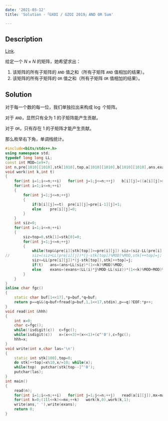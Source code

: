 ```yaml
---
date: '2021-03-12'
title: 'Solution -「GXOI / GZOI 2019」AND OR Sum'

---
```


## Description

[Link](https://www.luogu.com.cn/problem/P5300).

给定一个 $N \times N$ 的矩阵，她希望求出：

1. 该矩阵的所有子矩阵的 $\texttt{AND}$ 值之和（所有子矩阵 $\texttt{AND}$ 值相加的结果）。
2. 该矩阵的所有子矩阵的 $\texttt{OR}$ 值之和（所有子矩阵 $\texttt{OR}$ 值相加的结果）。

## Solution

对于每一个数的每一位，我们单独拉出来构成 $\log$ 个矩阵。

对于 $\texttt{AND}$，显然只有全为 $1$ 的子矩阵能产生贡献。

对于 $\texttt{OR}$，只有存在 $1$ 的子矩阵才能产生贡献。

那么枚举右下角，单调栈统计。

```cpp
#include<bits/stdc++.h>
using namespace std;
typedef long long LL;
const int MOD=1e9+7;
int n,pre[1010][1010],stk[1010],top,a[1010][1010],b[1010][1010],ans,exans,mx;
void work(int k,int t)
{
	for(int i=1;i<=n;++i)	for(int j=1;j<=n;++j)	b[i][j]=((a[i][j]>>k)&1);
	for(int i=1;i<=n;++i)
	{
		for(int j=1;j<=n;++j)
		{
			if(b[i][j]==t)	pre[i][j]=pre[i-1][j]+1;
			else	pre[i][j]=0;
		}
	}
	int siz=0;
	for(int i=1;i<=n;++i)
	{
		siz=top=0,stk[1]=stk[0]=0;
		for(int j=1;j<=n;++j)
		{
			while(top&&pre[i][stk[top]]>=pre[i][j])	siz=(siz-LL(pre[i][stk[top]])*(stk[top]-stk[top-1])%MOD+MOD)%MOD,--top;
//			siz=(siz+LL(pre[i][j])*(j-stk[top])%MOD)%MOD,stk[++top]=j;
			siz+=LL(pre[i][j])*(j-stk[top]),stk[++top]=j;
			if(t)	ans=(ans+LL(siz)*(1<<k)%MOD)%MOD;
			else	exans=(exans+(LL(i)*j%MOD-LL(siz))*(1<<k)%MOD+MOD)%MOD;
		}
	}
}
inline char fgc()
{
	static char buf[1<<17],*p=buf,*q=buf;
	return p==q&&(q=buf+fread(p=buf,1,1<<17,stdin),p==q)?EOF:*p++;
}
void read(int &hhh)
{
	int x=0;
	char c=fgc();
	while(!isdigit(c))	c=fgc();
	while(isdigit(c))	x=(x<<3)+(x<<1)+(c^'0'),c=fgc();
	hhh=x;
}
void write(int x,char las='\n')
{
	static int stk[100],top=0;
	do stk[++top]=x%10,x/=10; while(x);
	while(top)	putchar(stk[top--]^'0');
	putchar(las);
}
int main()
{
	read(n);
	for(int i=1;i<=n;++i)	for(int j=1;j<=n;++j)	read(a[i][j]),mx=max(mx,a[i][j]);
	for(int k=0;(1ll<<k)<=mx;++k)	work(k,0),work(k,1);
	write(ans,' '),write(exans);
	return 0;
}
```